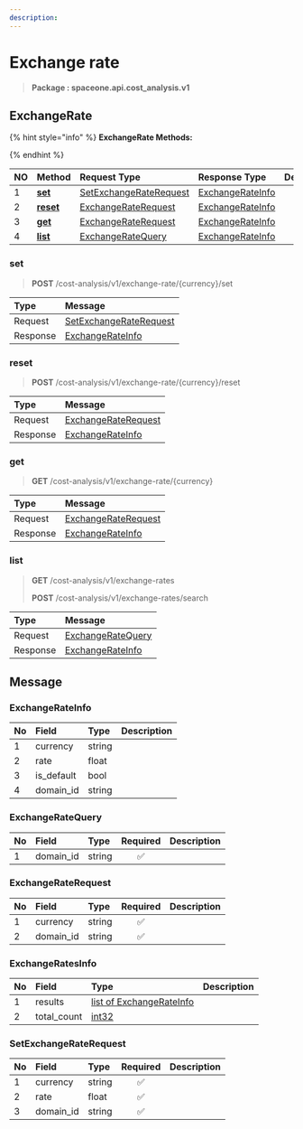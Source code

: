 ```yaml
---
description:  
---
```

# Exchange rate

>  **Package : spaceone.api.cost_analysis.v1**

## ExchangeRate

{% hint style="info" %}
**ExchangeRate Methods:**

{%  endhint %}


| NO |  Method | Request Type | Response Type | Description |
| :--- | :--- | :--- | :--- | :--- |
| 1 | [**set**](exchange-rate.md#set)|   [SetExchangeRateRequest](exchange-rate.md#setexchangeraterequest) |   [ExchangeRateInfo](exchange-rate.md#exchangerateinfo) |  |
| 2 | [**reset**](exchange-rate.md#reset)|   [ExchangeRateRequest](exchange-rate.md#exchangeraterequest) |   [ExchangeRateInfo](exchange-rate.md#exchangerateinfo) |  |
| 3 | [**get**](exchange-rate.md#get)|   [ExchangeRateRequest](exchange-rate.md#exchangeraterequest) |   [ExchangeRateInfo](exchange-rate.md#exchangerateinfo) |  |
| 4 | [**list**](exchange-rate.md#list)|   [ExchangeRateQuery](exchange-rate.md#exchangeratequery) |   [ExchangeRateInfo](exchange-rate.md#exchangerateinfo) |  | 
 

 
### set
> **POST** /cost-analysis/v1/exchange-rate/{currency}/set
>


| Type | Message |
| :--- | :--- |
| Request | [SetExchangeRateRequest](exchange-rate.md#setexchangeraterequest) |
| Response |  [ExchangeRateInfo](exchange-rate.md#exchangerateinfo)  |
 
 

 
### reset
> **POST** /cost-analysis/v1/exchange-rate/{currency}/reset
>


| Type | Message |
| :--- | :--- |
| Request | [ExchangeRateRequest](exchange-rate.md#exchangeraterequest) |
| Response |  [ExchangeRateInfo](exchange-rate.md#exchangerateinfo)  |
 
 

 
### get
> **GET** /cost-analysis/v1/exchange-rate/{currency}
>


| Type | Message |
| :--- | :--- |
| Request | [ExchangeRateRequest](exchange-rate.md#exchangeraterequest) |
| Response |  [ExchangeRateInfo](exchange-rate.md#exchangerateinfo)  |
 
 

 
### list
> **GET** /cost-analysis/v1/exchange-rates
>
> **POST** /cost-analysis/v1/exchange-rates/search



| Type | Message |
| :--- | :--- |
| Request | [ExchangeRateQuery](exchange-rate.md#exchangeratequery) |
| Response |  [ExchangeRateInfo](exchange-rate.md#exchangerateinfo)  |


## 

## Message

### ExchangeRateInfo
| No | Field | Type |  Description |
| :--- | :--- | :--- | :--- |
| 1 | currency |string | |
| 2 | rate |float | |
| 3 | is_default |bool | |
| 4 | domain_id |string | |

### ExchangeRateQuery
| No | Field | Type | Required | Description |
| :--- | :--- | :--- | :---: | :--- |
| 1 | domain_id |string|✅| |

### ExchangeRateRequest
| No | Field | Type | Required | Description |
| :--- | :--- | :--- | :---: | :--- |
| 1 | currency |string|✅| |
| 2 | domain_id |string|✅| |

### ExchangeRatesInfo
| No | Field | Type |  Description |
| :--- | :--- | :--- | :--- |
| 1 | results |[list of ExchangeRateInfo](exchange-rate.md#exchangerateinfo) | |
| 2 | total_count |[int32](https://github.com/protocolbuffers/protobuf/blob/master/src/google/protobuf/type.proto) | |

### SetExchangeRateRequest
| No | Field | Type | Required | Description |
| :--- | :--- | :--- | :---: | :--- |
| 1 | currency |string|✅| |
| 2 | rate |float|✅| |
| 3 | domain_id |string|✅| |
